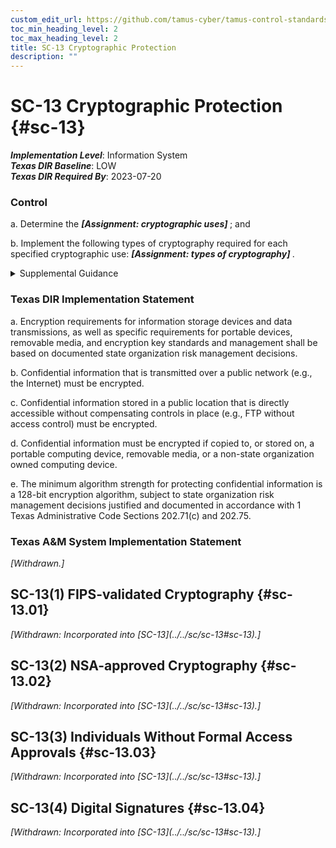 ```yaml
---
custom_edit_url: https://github.com/tamus-cyber/tamus-control-standards/tree/main/content/tamus.edu/TAMUS_profile.xml
toc_min_heading_level: 2
toc_max_heading_level: 2
title: SC-13 Cryptographic Protection
description: ""
---
```


# SC-13 Cryptographic Protection {#sc-13}

_**Implementation Level**_: Information System\
_**Texas DIR Baseline**_: LOW\
_**Texas DIR Required By**_: 2023-07-20

### Control

a. Determine the <strong> <em>[Assignment: cryptographic uses]</em> </strong> ; and

b. Implement the following types of cryptography required for each specified cryptographic use: <strong> <em>[Assignment: types of cryptography]</em> </strong>.

<details>
  <summary>Supplemental Guidance</summary>

Cryptography can be employed to support a variety of security solutions, including the protection of classified information and controlled unclassified information, the provision and implementation of digital signatures, and the enforcement of information separation when authorized individuals have the necessary clearances but lack the necessary formal access approvals. Cryptography can also be used to support random number and hash generation. Generally applicable cryptographic standards include FIPS-validated cryptography and NSA-approved cryptography. For example, organizations that need to protect classified information may specify the use of NSA-approved cryptography. Organizations that need to provision and implement digital signatures may specify the use of FIPS-validated cryptography. Cryptography is implemented in accordance with applicable laws, executive orders, directives, regulations, policies, standards, and guidelines.

</details>

### Texas DIR Implementation Statement

a. Encryption requirements for information storage devices and data transmissions, as well as specific requirements for portable devices, removable media, and encryption key standards and management shall be based on documented state organization risk management decisions.

b. Confidential information that is transmitted over a public network (e.g., the Internet) must be encrypted.

c. Confidential information stored in a public location that is directly accessible without compensating controls in place (e.g., FTP without access control) must be encrypted.

d. Confidential information must be encrypted if copied to, or stored on, a portable computing device, removable media, or a non-state organization owned computing device.

e. The minimum algorithm strength for protecting confidential information is a 128-bit encryption algorithm, subject to state organization risk management decisions justified and documented in accordance with 1 Texas Administrative Code Sections 202.71(c) and 202.75.

### Texas A&M System Implementation Statement

<prop xmlns="http://csrc.nist.gov/ns/oscal/1.0" name="status" value="withdrawn">
               <em>[Withdrawn.]</em>
            </prop>
         

## SC-13(1) FIPS-validated Cryptography {#sc-13.01}


<prop xmlns="http://csrc.nist.gov/ns/oscal/1.0" name="status" value="withdrawn">
               <em>[Withdrawn: Incorporated into [SC-13](../../sc/sc-13#sc-13).]</em>
            </prop>
            

## SC-13(2) NSA-approved Cryptography {#sc-13.02}


<prop xmlns="http://csrc.nist.gov/ns/oscal/1.0" name="status" value="withdrawn">
               <em>[Withdrawn: Incorporated into [SC-13](../../sc/sc-13#sc-13).]</em>
            </prop>
            

## SC-13(3) Individuals Without Formal Access Approvals {#sc-13.03}


<prop xmlns="http://csrc.nist.gov/ns/oscal/1.0" name="status" value="withdrawn">
               <em>[Withdrawn: Incorporated into [SC-13](../../sc/sc-13#sc-13).]</em>
            </prop>
            

## SC-13(4) Digital Signatures {#sc-13.04}


<prop xmlns="http://csrc.nist.gov/ns/oscal/1.0" name="status" value="withdrawn">
               <em>[Withdrawn: Incorporated into [SC-13](../../sc/sc-13#sc-13).]</em>
            </prop>
            

